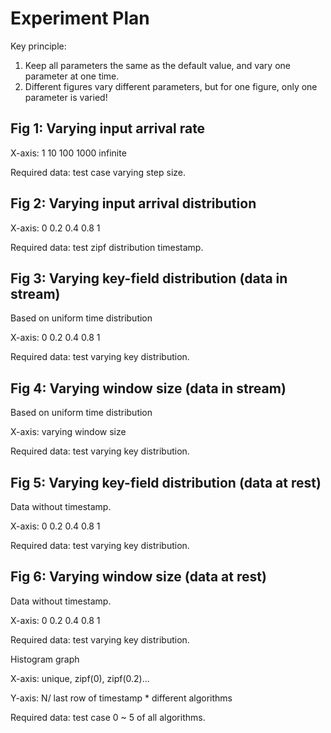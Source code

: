 # Experiment Plan

Key principle:

1. Keep all parameters the same as the default value, and vary one parameter at one time.
2. Different figures vary different parameters, but for one figure, only one parameter is varied!


## Fig 1: Varying input arrival rate 

X-axis: 1 10 100 1000 infinite

Required data: test case varying step size.

## Fig 2: Varying input arrival distribution

X-axis: 0 0.2 0.4 0.8 1

Required data: test zipf distribution timestamp.

## Fig 3: Varying key-field distribution (data in stream)

Based on uniform time distribution

X-axis: 0 0.2 0.4 0.8 1

Required data: test varying key distribution.

## Fig 4: Varying window size (data in stream)

Based on uniform time distribution

X-axis: varying window size

Required data: test varying key distribution.

## Fig 5: Varying key-field distribution (data at rest)

Data without timestamp.

X-axis: 0 0.2 0.4 0.8 1

Required data: test varying key distribution.

## Fig 6: Varying window size (data at rest)

Data without timestamp.

X-axis: 0 0.2 0.4 0.8 1

Required data: test varying key distribution.

















Histogram graph

X-axis: unique, zipf(0), zipf(0.2)...

Y-axis: N/ last row of timestamp * different algorithms

Required data: test case 0 ~ 5 of all algorithms.

 